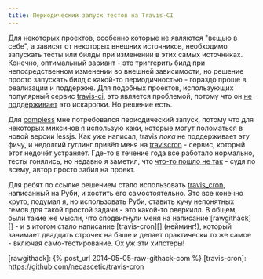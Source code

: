 ```yaml
---
title: Периодический запуск тестов на Travis-CI
---
```


Для  некоторых  проектов,   особенно  которые  не  являются   "вещью  в  себе",
а  зависят   от  некоторых  внешних  источников,   необходимо  запускать  тесты
или  билды  при  изменении  в   этих  самых  источниках.  Конечно,  оптимальный
вариант  -  это  триггерить  билд при  непосредственном  изменении  во  внешней
зависимости,  но решение  просто  запускать билд  с  какой-то периодичностью  -
гораздо проще  в реализации  и поддержке.  Для подобных  проектов, использующих
популярный  сервис [travis-ci][],  это является  проблемой, потому  что он  [не
поддерживает][travis-issue] это искаропки. Но решение есть.

Для  [compless][]  мне  потребовался   периодический  запуск,  потому  что  для
некоторых миксинов  я использую хаки,  которые могут поломаться в  новой версии
lessjs. Как  уже написал, travis  *пока* не  поддерживает эту фичу,  и недолгий
гуглинг привёл меня на [traviscron][] - сервис, который этот недочёт устраняет.
Где-то в  течение года  все работало  нормально, тесты  гонялись, но  недавно я
заметил, что [что-то пошло не так][traviscron-is-broken] - судя по всему, автор
просто забил на проект.

Для ребят по ссылке решением  стало использовать [travis_cron][], написанный на
Руби,  и хостить  его  самостоятельно. Это  все конечно  круто,  подумал я,  но
использовать Руби, ставить кучу непонятных гемов для такой простой задачи - это
какой-то  оверкилл.  В  общем,  были  такие  же  мысли,  что  сподвигнули  меня
на  написание  [rawgithack][] -  и  в  итогом стало  написание  [travis-cron][]
(нейминг!), который занимает  двадцать строчек на баше и  делает практически то
же самое - включая само-тестирование. Ох уж эти хипстеры!



[travis-ci]: http://travis-ci.org/
[travis-issue]: https://github.com/travis-ci/travis-ci/issues/582
[compless]: https://github.com/neoascetic/compless
[traviscron]: http://traviscron.pythonanywhere.com/
[traviscron-is-broken]: https://github.com/FiloSottile/travis-cron/issues/4
[travis_cron]: https://github.com/grosser/travis_cron
[rawgithack]: {% post_url 2014-05-05-raw-githack-com %}
[travis-cron]: https://github.com/neoascetic/travis-cron
